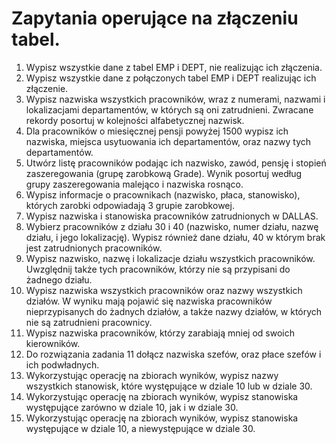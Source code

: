 # Zapytania operujące na złączeniu tabel. 

1. Wypisz wszystkie dane z tabel EMP i DEPT, nie realizując ich złączenia. 
2. Wypisz wszystkie dane z połączonych tabel EMP i DEPT realizując ich złączenie. 
3. Wypisz nazwiska wszystkich pracowników, wraz z numerami, nazwami i lokalizacjami departamentów, w których są oni zatrudnieni. Zwracane rekordy posortuj w kolejności 
alfabetycznej nazwisk. 
4. Dla pracowników o miesięcznej pensji powyżej 1500 wypisz ich nazwiska, miejsca usytuowania ich departamentów, oraz nazwy tych departamentów. 
5. Utwórz listę pracowników podając ich nazwisko, zawód, pensję i stopień 
zaszeregowania (grupę zarobkową Grade). Wynik posortuj według grupy 
zaszeregowania malejąco i nazwiska rosnąco. 
6. Wypisz informacje o pracownikach (nazwisko, płaca, stanowisko), których zarobki odpowiadają 3 grupie zarobkowej.  
7. Wypisz nazwiska i stanowiska pracowników zatrudnionych w DALLAS. 
8. Wybierz pracowników z działu 30 i 40 (nazwisko, numer działu, nazwę działu, i jego lokalizację). Wypisz również dane działu, 40 w którym brak jest zatrudnionych 
pracowników.  
9. Wypisz nazwisko, nazwę i lokalizacje działu wszystkich pracowników. Uwzględnij także tych pracowników, którzy nie są przypisani do żadnego działu. 
10. Wypisz nazwiska wszystkich pracowników oraz nazwy wszystkich działów. W wyniku mają pojawić się nazwiska pracowników nieprzypisanych do żadnych działów, a także nazwy działów, w których nie są zatrudnieni pracownicy. 
11. Wypisz nazwiska pracowników, którzy zarabiają mniej od swoich kierowników. 
12. Do rozwiązania zadania 11 dołącz nazwiska szefów, oraz płace szefów i ich podwładnych. 
13. Wykorzystując operację na zbiorach wyników, wypisz nazwy wszystkich stanowisk, które występujące w dziale 10 lub w dziale 30. 
14. Wykorzystując operację na zbiorach wyników, wypisz stanowiska występujące zarówno w dziale 10, jak i w dziale 30. 
15. Wykorzystując operację na zbiorach wyników, wypisz stanowiska występujące w dziale 10, a niewystępujące w dziale 30. 